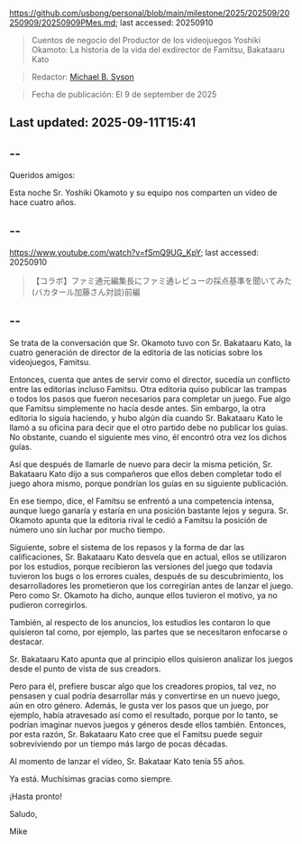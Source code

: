 https://github.com/usbong/personal/blob/main/milestone/2025/202509/20250909/20250909PMes.md; last accessed: 20250910

> Cuentos de negocio del Productor de los videojuegos Yoshiki Okamoto: La historia de la vida del exdirector de Famitsu, Bakataaru Kato

> Redactor: [Michael B. Syson](https://www.linkedin.com/in/michaelsyson/)

> Fecha de publicación: El 9 de september de 2025

## Last updated: 2025-09-11T15:41

## --

Queridos amigos:

Esta noche Sr. Yoshiki Okamoto y su equipo nos comparten un vídeo de hace cuatro años. 

## --

https://www.youtube.com/watch?v=fSmQ9UG_KpY; last accessed: 20250910

> 【コラボ】ファミ通元編集長にファミ通レビューの採点基準を聞いてみた(バカタール加藤さん対談)前編

## --

Se trata de la conversación que Sr. Okamoto tuvo con Sr. Bakataaru Kato, la cuatro generación de director de la editoria de las noticias sobre los videojuegos, Famitsu.

Entonces, cuenta que antes de servir como el director, sucedía un conflicto entre las editorias incluso Famitsu. Otra editoria quiso publicar las trampas o todos los pasos que fueron necesarios para completar un juego. Fue algo que Famitsu simplemente no hacía desde antes. Sin embargo, la otra editoria lo siguía haciendo, y hubo algún día cuando Sr. Bakataaru Kato le llamó a su oficina para decir que el otro partido debe no publicar los guías. No obstante, cuando el siguiente mes vino, él encontró otra vez los dichos guías. 

Así que después de llamarle de nuevo para decir la misma petición, Sr. Bakataaru Kato dijo a sus compañeros que ellos deben completar todo el juego ahora mismo, porque pondrían los guías en su siguiente publicación.

En ese tiempo, dice, el Famitsu se enfrentó a una competencia intensa, aunque luego ganaría y estaría en una posición bastante lejos y segura. Sr. Okamoto apunta que la editoria rival le cedió a Famitsu la posición de número uno sin luchar por mucho tiempo.

Siguiente, sobre el sistema de los repasos y la forma de dar las calificaciones, Sr. Bakataaru Kato desvela que en actual, ellos se utilizaron por los estudios, porque recibieron las versiones del juego que todavía tuvieron los bugs o los errores cuales, después de su descubrimiento, los desarrolladores les prometieron que los corregirían antes de lanzar el juego. Pero como Sr. Okamoto ha dicho, aunque ellos tuvieron el motivo, ya no pudieron corregirlos. 

También, al respecto de los anuncios, los estudios les contaron lo que quisieron tal como, por ejemplo, las partes que se necesitaron enfocarse o destacar.

Sr. Bakataaru Kato apunta que al principio ellos quisieron analizar los juegos desde el punto de vista de sus creadors. 

Pero para él, prefiere buscar algo que los creadores propios, tal vez, no pensasen y cual podría desarrollar más y convertirse en un nuevo juego, aún en otro género. Además, le gusta ver los pasos que un juego, por ejemplo, había atravesado así como el resultado, porque por lo tanto, se podrían imaginar nuevos juegos y géneros desde ellos también. Entonces, por esta razón, Sr. Bakataaru Kato cree que el Famitsu puede seguir sobreviviendo por un tiempo más largo de pocas décadas.

Al momento de lanzar el vídeo, Sr. Bakataar Kato tenía 55 años.

Ya está. Muchísimas gracias como siempre.

¡Hasta pronto!

Saludo,

Mike